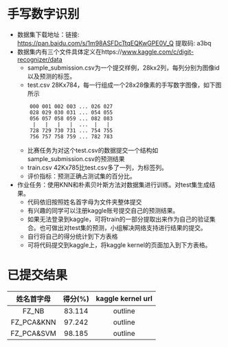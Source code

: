 # 手写数字识别
* 数据集下载地址：链接: https://pan.baidu.com/s/1m98ASFDcTtqEQKwGPE0V_Q 提取码: a3bq
* 数据集内有三个文件具体定义在https://www.kaggle.com/c/digit-recognizer/data
    * sample_submission.csv为一个提交样例，28kx2列，每列分别为图像id以及预测的标签。
    * test.csv 28Kx784，每一行组成一个28x28像素的手写数字图像，如下图所示
    ```
        000 001 002 003 ... 026 027
        028 029 030 031 ... 054 055
        056 057 058 059 ... 082 083
         |   |   |   |  ...  |   |
        728 729 730 731 ... 754 755
        756 757 758 759 ... 782 783 
    ```
    * 比赛任务为对这个test.csv的数据提交一个结构如sample_submission.csv的预测结果
    * train.csv 42Kx785比test.csv多了一列，为标签列。
    * 评价指标：预测正确占测试集的百分比。
* 作业任务：使用KNN和朴素贝叶斯方法对数据集进行训练。对test集生成结果。
    * 代码依旧按照姓名首字母为文件夹整体提交
    * 有兴趣的同学可以注册kaggle账号提交自己的预测结果。
    * 如果无法登录到kaggle，可将train的一部分提取出来作为自己的验证集合。也可做出对test集的预测，小组解决网络支持进行结果的提交。
    * 自行将自己的得分统计到下方表格
    * 可将代码提交到kaggle上，将kaggle kernel的页面加入到下方表格。
# 已提交结果
| 姓名首字母 | 得分(%) | kaggle kernel url |
| :------: | :------: | :------: |
| FZ_NB | 83.114 | outline |
| FZ_PCA&KNN | 97.242 | outline |
| FZ_PCA&SVM | 98.185 | outline |

